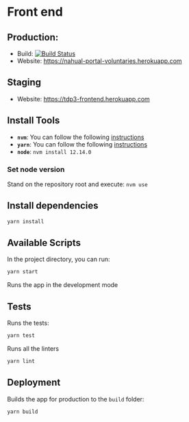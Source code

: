 # Front end

## Production:

- Build: [![Build Status](https://travis-ci.com/taller-de-desarrollo-proyectos-III/front-end.svg?branch=main)](https://travis-ci.com/taller-de-desarrollo-proyectos-III/front-end)
- Website: https://nahual-portal-voluntaries.herokuapp.com

## Staging

- Website: https://tdp3-frontend.herokuapp.com

## Install Tools

- **`nvm`**: You can follow the following [instructions](https://github.com/nvm-sh/nvm)
- **`yarn`**: You can follow the following [instructions](https://classic.yarnpkg.com/en/docs/install/#debian-stable)
- **`node`**: `nvm install 12.14.0`

### Set node version

Stand on the repository root and execute: `nvm use`

## Install dependencies

```bash
yarn install
```

## Available Scripts

In the project directory, you can run:

```bash
yarn start
```

Runs the app in the development mode

## Tests

Runs the tests:

```bash
yarn test
```

Runs all the linters

```bash
yarn lint
```

## Deployment

Builds the app for production to the `build` folder:

```bash
yarn build
```
